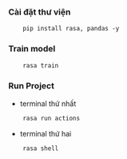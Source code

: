 ### Cài đặt thư viện
```
    pip install rasa, pandas -y
```
### Train model
```bash
    rasa train
```
### Run Project
- terminal thứ nhất 
```bash
    rasa run actions 
```
- terminal thứ hai 
```bash
    rasa shell 
```